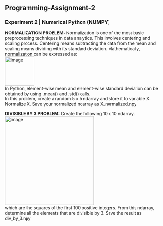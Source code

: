 ## Programming-Assignment-2

### Experiment 2 | Numerical Python (NUMPY)

**NORMALIZATION PROBLEM:** Normalization is one of the most basic preprocessing techniques in
data analytics. This involves centering and scaling process. Centering means subtracting the data from the
mean and scaling means dividing with its standard deviation. Mathematically, normalization can be
expressed as:<br/><img width="95" alt="image" src="https://github.com/user-attachments/assets/2c00a919-eb2e-482d-8b85-36d268522b9b">
<br/>
In Python, element-wise mean and element-wise standard deviation can be obtained by using .mean() and
.std() calls.<br/>In this problem, create a random 5 x 5 ndarray and store it to variable X. Normalize X. Save your normalized
ndarray as X_normalized.npy


**DIVISIBLE BY 3 PROBLEM:** Create the following 10 x 10 ndarray.<br/>
<img width="289" alt="image" src="https://github.com/user-attachments/assets/051772c8-45a9-4e65-8b41-9a6545ff8950"><br/>
which are the squares of the first 100 positive integers.
From this ndarray, determine all the elements that are divisible by 3. Save the result as div_by_3.npy
